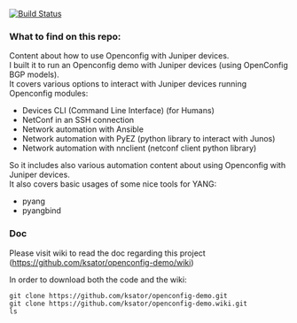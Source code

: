 [![Build Status](https://travis-ci.org/ksator/openconfig-demo.svg?branch=master)](https://travis-ci.org/ksator/openconfig-demo)

### What to find on this repo:   
Content about how to use Openconfig with Juniper devices.   
I built it to run an Openconfig demo with Juniper devices (using OpenConfig BGP models).    
It covers various options to interact with Juniper devices running Openconfig modules:     
- Devices CLI (Command Line Interface) (for Humans)
- NetConf in an SSH connection
- Network automation with Ansible   
- Network automation with PyEZ (python library to interact with Junos)   
- Network automation with nnclient (netconf client python library)  

So it includes also various automation content about using Openconfig with Juniper devices.  
It also covers basic usages of some nice tools for YANG:  
- pyang  
- pyangbind    

### Doc
Please visit wiki to read the doc regarding this project (https://github.com/ksator/openconfig-demo/wiki)


In order to download both the code and the wiki:  
```
git clone https://github.com/ksator/openconfig-demo.git
git clone https://github.com/ksator/openconfig-demo.wiki.git
ls
```


